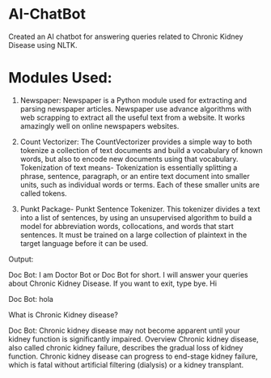 # AI-ChatBot
Created an AI chatbot for answering queries related to Chronic Kidney Disease using NLTK.

# Modules Used:
1. Newspaper:
Newspaper is a Python module used for extracting and parsing newspaper articles. Newspaper use advance algorithms with web scrapping to extract all the useful text from a website. It works amazingly well on online newspapers websites.

2. Count Vectorizer:
The CountVectorizer provides a simple way to both tokenize a collection of text documents and build a vocabulary of known words, but also to encode new documents using that vocabulary. Tokenization of text means- Tokenization is essentially splitting a phrase, sentence, paragraph, or an entire text document into smaller units, such as individual words or terms. Each of these smaller units are called tokens.

3. Punkt Package-
Punkt Sentence Tokenizer. This tokenizer divides a text into a list of sentences, by using an unsupervised algorithm to build a model for abbreviation words, collocations, and words that start sentences. It must be trained on a large collection of plaintext in the target language before it can be used.

Output:


Doc Bot: I am Doctor Bot or Doc Bot for short. I will answer your queries about Chronic Kidney Disease. If you want to exit, type bye.
Hi

Doc Bot: hola

What is Chronic Kidney disease?

Doc Bot:  Chronic kidney disease may not become apparent until your kidney function is significantly impaired.
Overview
Chronic kidney disease, also called chronic kidney failure, describes the gradual loss of kidney function. Chronic kidney disease can progress to end-stage kidney failure, which is fatal without artificial filtering (dialysis) or a kidney transplant.
